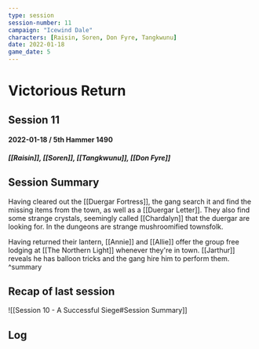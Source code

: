 ```yaml
---
type: session
session-number: 11
campaign: "Icewind Dale"
characters: [Raisin, Soren, Don Fyre, Tangkwunu]
date: 2022-01-18
game_date: 5
---
```


# Victorious Return
## Session 11
#### 2022-01-18 / 5th Hammer 1490
##### [[Raisin]], [[Soren]], [[Tangkwunu]], [[Don Fyre]]

## Session Summary
Having cleared out the [[Duergar Fortress]], the gang search it and find the missing items from the town, as well as a [[Duergar Letter]]. They also find some strange crystals, seemingly called [[Chardalyn]] that the duergar are looking for. In the dungeons are strange mushroomified townsfolk.

Having returned their lantern, [[Annie]] and [[Allie]] offer the group free lodging at [[The Northern Light]] whenever they're in town. [[Jarthur]] reveals he has balloon tricks and the gang hire him to perform them.
^summary

## Recap of last session
![[Session 10 - A Successful Siege#Session Summary]]

## Log


